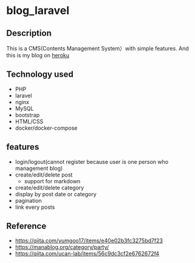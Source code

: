 # blog_laravel
## Description
This is a CMS(Contents Management System）with simple features.
And this is my blog on [heroku](https://kinpoko-blog.herokuapp.com)
## Technology used
- PHP
- laravel
- nginx
- MySQL
- bootstrap
- HTML/CSS
- docker/docker-compose
## features
- login/logout(cannot register because user is one person who management blog)
- create/edit/delete post
    - support for markdown
- create/edit/delete category
- display by post date or category
- pagination
- link every posts  
## Reference
- https://qiita.com/yumgoo17/items/e40e02b3fc3275bd7f23
- https://manablog.org/category/party/
- https://qiita.com/ucan-lab/items/56c9dc3cf2e6762672f4
